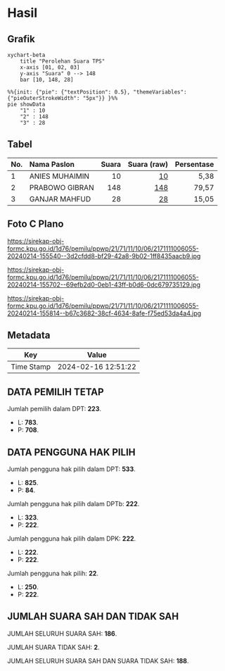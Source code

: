 # Hasil

## Grafik

```mermaid
xychart-beta
    title "Perolehan Suara TPS"
    x-axis [01, 02, 03]
    y-axis "Suara" 0 --> 148
    bar [10, 148, 28]
```

```mermaid
%%{init: {"pie": {"textPosition": 0.5}, "themeVariables": {"pieOuterStrokeWidth": "5px"}} }%%
pie showData
    "1" : 10
    "2" : 148
    "3" : 28
```

## Tabel

| No. | Nama Paslon    | Suara | Suara (raw) | Persentase |
|:--- |:-------------- | -----:| -----------:| ----------:|
| 1   | ANIES MUHAIMIN | 10    | [10][p-1]   | 5,38       |
| 2   | PRABOWO GIBRAN | 148   | [148][p-2]  | 79,57      |
| 3   | GANJAR MAHFUD  | 28    | [28][p-3]   | 15,05      |


[p-1]: https://github.com/gigit-pemilu/pemilu-2024-21-kepulauan-riau/blob/main/pilpres/hitung-suara/sub/21-kepulauan-riau/sub/71-kota-batam/sub/11-sagulung/sub/1006-sungai-pelunggut/sub/055-tps/sub/paslon-1.txt
[p-2]: https://github.com/gigit-pemilu/pemilu-2024-21-kepulauan-riau/blob/main/pilpres/hitung-suara/sub/21-kepulauan-riau/sub/71-kota-batam/sub/11-sagulung/sub/1006-sungai-pelunggut/sub/055-tps/sub/paslon-2.txt
[p-3]: https://github.com/gigit-pemilu/pemilu-2024-21-kepulauan-riau/blob/main/pilpres/hitung-suara/sub/21-kepulauan-riau/sub/71-kota-batam/sub/11-sagulung/sub/1006-sungai-pelunggut/sub/055-tps/sub/paslon-3.txt

## Foto C Plano

https://sirekap-obj-formc.kpu.go.id/1d76/pemilu/ppwp/21/71/11/10/06/2171111006055-20240214-155540--3d2cfdd8-bf29-42a8-9b02-1ff8435aacb9.jpg

https://sirekap-obj-formc.kpu.go.id/1d76/pemilu/ppwp/21/71/11/10/06/2171111006055-20240214-155702--69efb2d0-0eb1-43ff-b0d6-0dc679735129.jpg

https://sirekap-obj-formc.kpu.go.id/1d76/pemilu/ppwp/21/71/11/10/06/2171111006055-20240214-155814--b67c3682-38cf-4634-8afe-f75ed53da4a4.jpg


## Metadata

| Key        | Value               |
| ---------- | ------------------- |
| Time Stamp | 2024-02-16 12:51:22 |


## DATA PEMILIH TETAP

Jumlah pemilih dalam DPT: **223**.
 * L: **783**.
 * P: **708**.

## DATA PENGGUNA HAK PILIH

Jumlah pengguna hak pilih dalam DPT: **533**.
 * L: **825**.
 * P: **84**.

Jumlah pengguna hak pilih dalam DPTb: **222**.
 * L: **323**.
 * P: **222**.

Jumlah pengguna hak pilih dalam DPK: **222**.
 * L: **222**.
 * P: **222**.

Jumlah pengguna hak pilih: **22**.
 * L: **250**.
 * P: **222**.

## JUMLAH SUARA SAH DAN TIDAK SAH

JUMLAH SELURUH SUARA SAH: **186**.

JUMLAH SUARA TIDAK SAH: **2**.

JUMLAH SELURUH SUARA SAH DAN SUARA TIDAK SAH: **188**.


